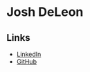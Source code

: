 # Josh DeLeon

## Links 

* [LinkedIn](https://www.linkedin.com/in/josh-deleon/)
* [GitHub](https:www.github.com/jodeleon95)
